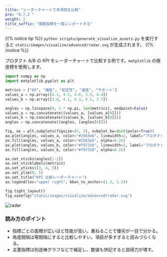 ```yaml
---
title: "レーダーチャートで多項目を比較"
pre: "6.7.2 "
weight: 2
title_suffix: "複数指標を一度にレポートする"
---
```


{{% notice tip %}}
`python scripts/generate_visualize_assets.py` を実行すると
`static/images/visualize/advanced/radar.svg` が生成されます。
{{% /notice %}}

プロダクト A/B の KPI をレーダーチャートで比較する例です。`matplotlib` の極座標を使用します。

```python
import numpy as np
import matplotlib.pyplot as plt

metrics = ["UX", "機能", "安定性", "速度", "サポート"]
values_a = np.array([4.2, 4.5, 4.0, 3.9, 4.4])
values_b = np.array([3.8, 4.1, 4.3, 4.5, 3.7])

angles = np.linspace(0, 2 * np.pi, len(metrics), endpoint=False)
values_a = np.concatenate((values_a, [values_a[0]]))
values_b = np.concatenate((values_b, [values_b[0]]))
angles = np.concatenate((angles, [angles[0]]))

fig, ax = plt.subplots(figsize=(5, 5), subplot_kw=dict(polar=True))
ax.plot(angles, values_a, color="#2563eb", linewidth=2, label="プロダクトA")
ax.fill(angles, values_a, color="#2563eb", alpha=0.25)
ax.plot(angles, values_b, color="#f97316", linewidth=2, label="プロダクトB")
ax.fill(angles, values_b, color="#f97316", alpha=0.25)

ax.set_xticks(angles[:-1])
ax.set_xticklabels(metrics)
ax.set_yticks([3, 4, 5])
ax.set_ylim(0, 5)
ax.set_title("KPI 比較レーダーチャート")
ax.legend(loc="upper right", bbox_to_anchor=(1.3, 1.1))

fig.tight_layout()
fig.savefig("static/images/visualize/advanced/radar.svg")
```

![radar](/images/visualize/advanced/radar.svg)

### 読み方のポイント

- 指標ごとの面積が広いほど性能が高い。重ねることで優劣が一目で分かる。
- 角度間隔は等間隔にすると比較しやすい。項目が多すぎると読みづらくなる。
- 主要指標は別途棒グラフなどで補足し、数値も併記すると説得力が増す。
